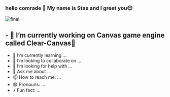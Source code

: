 ### hello comrade 👋 My name is Stas and I greet you😊
![final](https://user-images.githubusercontent.com/75452402/180285535-b306eea7-0ea7-4b3c-b678-132db69586e6.gif)
## - 🔭 I’m currently working on Canvas game engine called Clear-Canvas🧠
- 🌱 I’m currently learning ...
- 👯 I’m looking to collaborate on ...
- 🤔 I’m looking for help with ...
- 💬 Ask me about ...
- 📫 How to reach me: ...
- 😄 Pronouns: ...
- ⚡ Fun fact: ...
